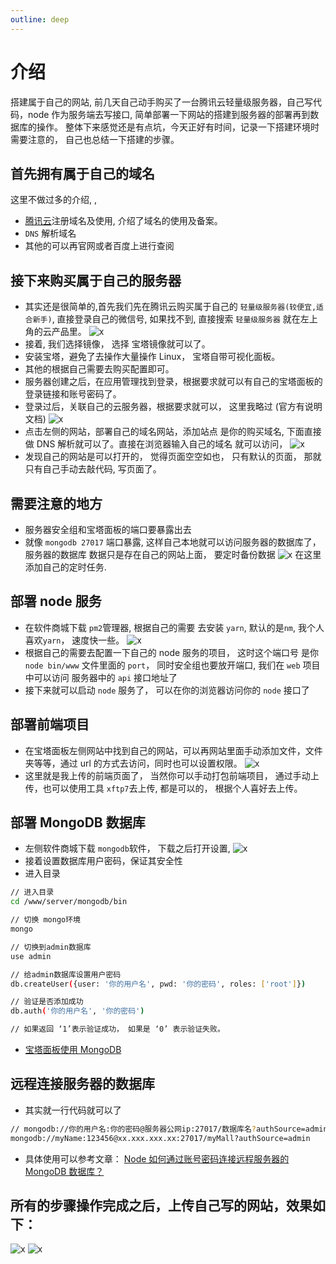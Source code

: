 ```yaml
---
outline: deep
---
```


# 介绍

搭建属于自己的网站, 前几天自己动手购买了一台腾讯云轻量级服务器，自己写代码，node 作为服务端去写接口, 简单部署一下网站的搭建到服务器的部署再到数据库的操作。 整体下来感觉还是有点坑，今天正好有时间，记录一下搭建环境时需要注意的， 自己也总结一下搭建的步骤。

## 首先拥有属于自己的域名

这里不做过多的介绍, ,

- [腾讯云](https://dnspod.cloud.tencent.com/)注册域名及使用, 介绍了域名的使用及备案。
- `DNS` 解析域名
- 其他的可以再官网或者百度上进行查阅

## 接下来购买属于自己的服务器

- 其实还是很简单的,首先我们先在腾讯云购买属于自己的 `轻量级服务器(较便宜,适合新手)`, 直接登录自己的微信号, 如果找不到, 直接搜索 `轻量级服务器` 就在左上角的云产品里。
  ![x](https://wangxiaoze-view.github.io/picx-images-hosting/images/20211112203053.7p3kp8d4ry.webp)
- 接着, 我们选择镜像， 选择 宝塔镜像就可以了。
- 安装宝塔，避免了去操作大量操作 Linux， 宝塔自带可视化面板。
- 其他的根据自己需要去购买配置即可。
- 服务器创建之后，在应用管理找到登录，根据要求就可以有自己的宝塔面板的登录链接和账号密码了。
- 登录过后，关联自己的云服务器，根据要求就可以， 这里我略过 (官方有说明文档)
  ![x](https://wangxiaoze-view.github.io/picx-images-hosting/images/20211112205120.6f0niwxflg.webp)
- 点击左侧的网站，部署自己的域名网站，添加站点 是你的购买域名, 下面直接做 DNS 解析就可以了。直接在浏览器输入自己的域名 就可以访问，
  ![x](https://wangxiaoze-view.github.io/picx-images-hosting/images/20211112205257.92q3t9rehv.webp)
- 发现自己的网站是可以打开的， 觉得页面空空如也， 只有默认的页面， 那就只有自己手动去敲代码, 写页面了。

## 需要注意的地方

- 服务器安全组和宝塔面板的端口要暴露出去
- 就像 `mongodb 27017` 端口暴露, 这样自己本地就可以访问服务器的数据库了， 服务器的数据库 数据只是存在自己的网站上面， 要定时备份数据
  ![x](https://wangxiaoze-view.github.io/picx-images-hosting/images/image.3uut6a0hhv.webp)
  在这里添加自己的定时任务.

## 部署 node 服务

- 在软件商城下载 `pm2`管理器, 根据自己的需要 去安装 `yarn`, 默认的是`nm`, 我个人喜欢`yarn`， 速度快一些。
  ![x](https://wangxiaoze-view.github.io/picx-images-hosting/images/server_bs_5.6m3veco42b.webp)
- 根据自己的需要去配置一下自己的 node 服务的项目， 这时这个端口号 是你 `node bin/www` 文件里面的 `port`， 同时安全组也要放开端口, 我们在 `web` 项目中可以访问 服务器中的 `api` 接口地址了
- 接下来就可以启动 `node` 服务了， 可以在你的浏览器访问你的 `node` 接口了

## 部署前端项目

- 在宝塔面板左侧网站中找到自己的网站，可以再网站里面手动添加文件，文件夹等等，通过 url 的方式去访问，同时也可以设置权限。
  ![x](https://wangxiaoze-view.github.io/picx-images-hosting/images/20211112210036.13lqy7hdeo.webp)
- 这里就是我上传的前端页面了， 当然你可以手动打包前端项目， 通过手动上传，也可以使用工具 `xftp7`去上传, 都是可以的， 根据个人喜好去上传。

## 部署 MongoDB 数据库

- 左侧软件商城下载 `mongodb`软件， 下载之后打开设置,
  ![x](https://wangxiaoze-view.github.io/picx-images-hosting/images/20211112210336.175cvxc7oj.png)
- 接着设置数据库用户密码，保证其安全性
- 进入目录

```sh
// 进入目录
cd /www/server/mongodb/bin

// 切换 mongo环境
mongo

// 切换到admin数据库
use admin

// 给admin数据库设置用户密码
db.createUser({user: '你的用户名', pwd: '你的密码', roles: ['root']})

// 验证是否添加成功
db.auth('你的用户名', '你的密码')

// 如果返回 ‘1’表示验证成功， 如果是 ‘0’ 表示验证失败。
```

- [宝塔面板使用 MongoDB](https://blog.csdn.net/qq_39314291/article/details/112561177)

## 远程连接服务器的数据库

- 其实就一行代码就可以了

```sh
// mongodb://你的用户名:你的密码@服务器公网ip:27017/数据库名?authSource=admin
mongodb://myName:123456@xx.xxx.xxx.xx:27017/myMall?authSource=admin
```

- 具体使用可以参考文章： [Node 如何通过账号密码连接远程服务器的 MongoDB 数据库？](http://www.qianduan8.com/1794.html)

## 所有的步骤操作完成之后，上传自己写的网站，效果如下：

![x](https://wangxiaoze-view.github.io/picx-images-hosting/images/20211112211239.7ax4ydiekt.webp)
![x](https://wangxiaoze-view.github.io/picx-images-hosting/images/20211112211302.4qralqikfz.webp)

